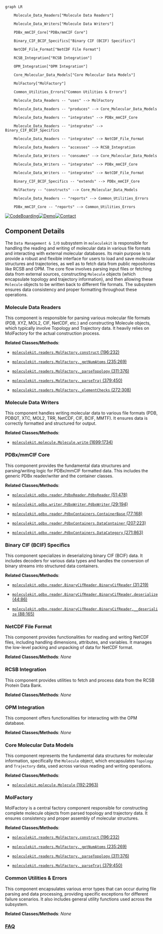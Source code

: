 ```mermaid

graph LR

    Molecule_Data_Readers["Molecule Data Readers"]

    Molecule_Data_Writers["Molecule Data Writers"]

    PDBx_mmCIF_Core["PDBx/mmCIF Core"]

    Binary_CIF_BCIF_Specifics["Binary CIF (BCIF) Specifics"]

    NetCDF_File_Format["NetCDF File Format"]

    RCSB_Integration["RCSB Integration"]

    OPM_Integration["OPM Integration"]

    Core_Molecular_Data_Models["Core Molecular Data Models"]

    MolFactory["MolFactory"]

    Common_Utilities_Errors["Common Utilities & Errors"]

    Molecule_Data_Readers -- "uses" --> MolFactory

    Molecule_Data_Readers -- "produces" --> Core_Molecular_Data_Models

    Molecule_Data_Readers -- "integrates" --> PDBx_mmCIF_Core

    Molecule_Data_Readers -- "integrates" --> Binary_CIF_BCIF_Specifics

    Molecule_Data_Readers -- "integrates" --> NetCDF_File_Format

    Molecule_Data_Readers -- "accesses" --> RCSB_Integration

    Molecule_Data_Writers -- "consumes" --> Core_Molecular_Data_Models

    Molecule_Data_Writers -- "integrates" --> PDBx_mmCIF_Core

    Molecule_Data_Writers -- "integrates" --> NetCDF_File_Format

    Binary_CIF_BCIF_Specifics -- "extends" --> PDBx_mmCIF_Core

    MolFactory -- "constructs" --> Core_Molecular_Data_Models

    Molecule_Data_Readers -- "reports" --> Common_Utilities_Errors

    PDBx_mmCIF_Core -- "reports" --> Common_Utilities_Errors

```

[![CodeBoarding](https://img.shields.io/badge/Generated%20by-CodeBoarding-9cf?style=flat-square)](https://github.com/CodeBoarding/GeneratedOnBoardings)[![Demo](https://img.shields.io/badge/Try%20our-Demo-blue?style=flat-square)](https://www.codeboarding.org/demo)[![Contact](https://img.shields.io/badge/Contact%20us%20-%20contact@codeboarding.org-lightgrey?style=flat-square)](mailto:contact@codeboarding.org)



## Component Details



The `Data Management & I/O` subsystem in `moleculekit` is responsible for handling the reading and writing of molecular data in various file formats and interacting with external molecular databases. Its main purpose is to provide a robust and flexible interface for users to load and save molecular structures and trajectories, as well as to fetch data from public repositories like RCSB and OPM. The core flow involves parsing input files or fetching data from external sources, constructing `Molecule` objects (which encapsulate topology and trajectory information), and then allowing these `Molecule` objects to be written back to different file formats. The subsystem ensures data consistency and proper formatting throughout these operations.



### Molecule Data Readers

This component is responsible for parsing various molecular file formats (PDB, XYZ, MOL2, CIF, NetCDF, etc.) and constructing Molecule objects, which typically involve Topology and Trajectory data. It heavily relies on MolFactory for the actual construction process.





**Related Classes/Methods**:



- <a href="https://github.com/Acellera/moleculekit/blob/master/moleculekit/readers.py#L196-L232" target="_blank" rel="noopener noreferrer">`moleculekit.readers.MolFactory.construct` (196:232)</a>

- <a href="https://github.com/Acellera/moleculekit/blob/master/moleculekit/readers.py#L235-L269" target="_blank" rel="noopener noreferrer">`moleculekit.readers.MolFactory._getNumAtoms` (235:269)</a>

- <a href="https://github.com/Acellera/moleculekit/blob/master/moleculekit/readers.py#L311-L376" target="_blank" rel="noopener noreferrer">`moleculekit.readers.MolFactory._parseTopology` (311:376)</a>

- <a href="https://github.com/Acellera/moleculekit/blob/master/moleculekit/readers.py#L379-L450" target="_blank" rel="noopener noreferrer">`moleculekit.readers.MolFactory._parseTraj` (379:450)</a>

- <a href="https://github.com/Acellera/moleculekit/blob/master/moleculekit/readers.py#L272-L308" target="_blank" rel="noopener noreferrer">`moleculekit.readers.MolFactory._elementChecks` (272:308)</a>





### Molecule Data Writers

This component handles writing molecular data to various file formats (PDB, PDBQT, XTC, MOL2, TRR, NetCDF, CIF, BCIF, MMTF). It ensures data is correctly formatted and structured for output.





**Related Classes/Methods**:



- <a href="https://github.com/Acellera/moleculekit/blob/master/moleculekit/molecule.py#L1699-L1734" target="_blank" rel="noopener noreferrer">`moleculekit.molecule.Molecule.write` (1699:1734)</a>





### PDBx/mmCIF Core

This component provides the fundamental data structures and parsing/writing logic for PDBx/mmCIF formatted data. This includes the generic PDBx reader/writer and the container classes.





**Related Classes/Methods**:



- <a href="https://github.com/Acellera/moleculekit/blob/master/moleculekit/pdbx/reader/PdbxReader.py#L51-L478" target="_blank" rel="noopener noreferrer">`moleculekit.pdbx.reader.PdbxReader.PdbxReader` (51:478)</a>

- <a href="https://github.com/Acellera/moleculekit/blob/master/moleculekit/pdbx/writer/PdbxWriter.py#L29-L194" target="_blank" rel="noopener noreferrer">`moleculekit.pdbx.writer.PdbxWriter.PdbxWriter` (29:194)</a>

- <a href="https://github.com/Acellera/moleculekit/blob/master/moleculekit/pdbx/reader/PdbxContainers.py#L77-L168" target="_blank" rel="noopener noreferrer">`moleculekit.pdbx.reader.PdbxContainers.ContainerBase` (77:168)</a>

- <a href="https://github.com/Acellera/moleculekit/blob/master/moleculekit/pdbx/reader/PdbxContainers.py#L207-L223" target="_blank" rel="noopener noreferrer">`moleculekit.pdbx.reader.PdbxContainers.DataContainer` (207:223)</a>

- <a href="https://github.com/Acellera/moleculekit/blob/master/moleculekit/pdbx/reader/PdbxContainers.py#L271-L863" target="_blank" rel="noopener noreferrer">`moleculekit.pdbx.reader.PdbxContainers.DataCategory` (271:863)</a>





### Binary CIF (BCIF) Specifics

This component specializes in deserializing binary CIF (BCIF) data. It includes decoders for various data types and handles the conversion of binary streams into structured data containers.





**Related Classes/Methods**:



- <a href="https://github.com/Acellera/moleculekit/blob/master/moleculekit/pdbx/reader/BinaryCifReader.py#L31-L219" target="_blank" rel="noopener noreferrer">`moleculekit.pdbx.reader.BinaryCifReader.BinaryCifReader` (31:219)</a>

- <a href="https://github.com/Acellera/moleculekit/blob/master/moleculekit/pdbx/reader/BinaryCifReader.py#L44-L86" target="_blank" rel="noopener noreferrer">`moleculekit.pdbx.reader.BinaryCifReader.BinaryCifReader.deserialize` (44:86)</a>

- <a href="https://github.com/Acellera/moleculekit/blob/master/moleculekit/pdbx/reader/BinaryCifReader.py#L88-L165" target="_blank" rel="noopener noreferrer">`moleculekit.pdbx.reader.BinaryCifReader.BinaryCifReader.__deserialize` (88:165)</a>





### NetCDF File Format

This component provides functionalities for reading and writing NetCDF files, including handling dimensions, attributes, and variables. It manages the low-level packing and unpacking of data for NetCDF format.





**Related Classes/Methods**: _None_



### RCSB Integration

This component provides utilities to fetch and process data from the RCSB Protein Data Bank.





**Related Classes/Methods**: _None_



### OPM Integration

This component offers functionalities for interacting with the OPM database.





**Related Classes/Methods**: _None_



### Core Molecular Data Models

This component represents the fundamental data structures for molecular information, specifically the `Molecule` object, which encapsulates `Topology` and `Trajectory` data, used across various reading and writing operations.





**Related Classes/Methods**:



- <a href="https://github.com/Acellera/moleculekit/blob/master/moleculekit/molecule.py#L192-L2963" target="_blank" rel="noopener noreferrer">`moleculekit.molecule.Molecule` (192:2963)</a>





### MolFactory

MolFactory is a central factory component responsible for constructing complete molecule objects from parsed topology and trajectory data. It ensures consistency and proper assembly of molecular structures.





**Related Classes/Methods**:



- <a href="https://github.com/Acellera/moleculekit/blob/master/moleculekit/readers.py#L196-L232" target="_blank" rel="noopener noreferrer">`moleculekit.readers.MolFactory.construct` (196:232)</a>

- <a href="https://github.com/Acellera/moleculekit/blob/master/moleculekit/readers.py#L235-L269" target="_blank" rel="noopener noreferrer">`moleculekit.readers.MolFactory._getNumAtoms` (235:269)</a>

- <a href="https://github.com/Acellera/moleculekit/blob/master/moleculekit/readers.py#L311-L376" target="_blank" rel="noopener noreferrer">`moleculekit.readers.MolFactory._parseTopology` (311:376)</a>

- <a href="https://github.com/Acellera/moleculekit/blob/master/moleculekit/readers.py#L379-L450" target="_blank" rel="noopener noreferrer">`moleculekit.readers.MolFactory._parseTraj` (379:450)</a>





### Common Utilities & Errors

This component encapsulates various error types that can occur during file parsing and data processing, providing specific exceptions for different failure scenarios. It also includes general utility functions used across the subsystem.





**Related Classes/Methods**: _None_







### [FAQ](https://github.com/CodeBoarding/GeneratedOnBoardings/tree/main?tab=readme-ov-file#faq)